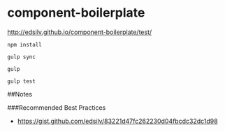 # component-boilerplate

http://edsilv.github.io/component-boilerplate/test/

    npm install
    
    gulp sync
    
    gulp
    
    gulp test
    
##Notes

###Recommended Best Practices

- https://gist.github.com/edsilv/83221d47fc262230d04fbcdc32dc1d98